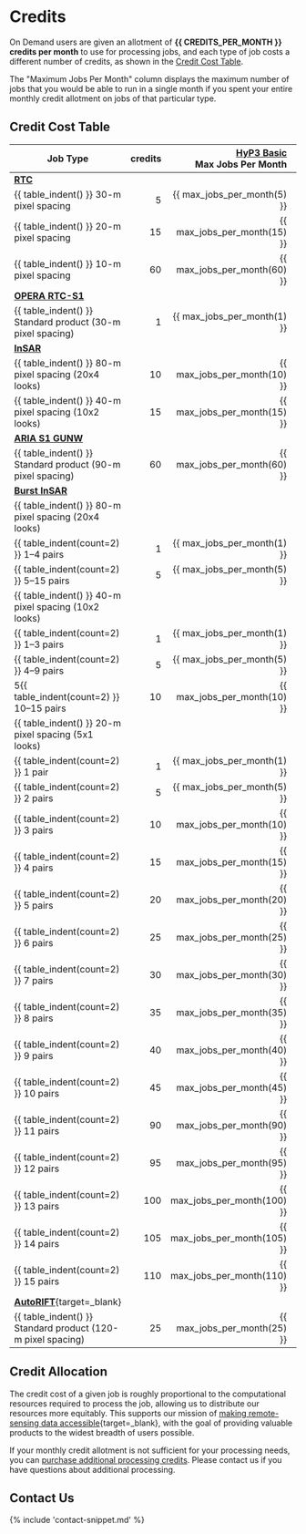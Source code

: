 # Credits

On Demand users are given an allotment of **{{ CREDITS_PER_MONTH }} credits per month** to use for processing jobs,
and each type of job costs a different number of credits, as shown in the [Credit Cost Table](#credit-cost-table).

The "Maximum Jobs Per Month" column displays the maximum number of jobs that you
would be able to run in a single month if you spent your entire monthly credit
allotment on jobs of that particular type.

## Credit Cost Table

| Job Type                                                      | credits | [HyP3 Basic](../about/hyp3_basic.md)<br>Max Jobs Per Month | [HyP3+](../about/hyp3_plus.md)<br>Job Cost |
|---------------------------------------------------------------|--------:|-----------------------------------------------------------:|--------------------------------------------|
| [**RTC**](../guides/rtc_product_guide.md)                     |         |                                                            |                                            |
| {{ table_indent() }} 30-m pixel spacing                       |       5 |                                {{ max_jobs_per_month(5) }} | {{ hyp3_plus_cost(5) }}                    |
| {{ table_indent() }} 20-m pixel spacing                       |      15 |                               {{ max_jobs_per_month(15) }} | {{ hyp3_plus_cost(15) }}                   |
| {{ table_indent() }} 10-m pixel spacing                       |      60 |                               {{ max_jobs_per_month(60) }} | {{ hyp3_plus_cost(60) }}                   |
| [**OPERA RTC-S1**](../guides/opera_rtc_product_guide.md)      |         |                                                            |                                            |
| {{ table_indent() }} Standard product (30-m pixel spacing)    |       1 |                                {{ max_jobs_per_month(1) }} | {{ hyp3_plus_cost(1) }}                    |
| [**InSAR**](../guides/insar_product_guide.md)                 |         |                                                            |                                            |
| {{ table_indent() }} 80-m pixel spacing (20x4 looks)          |      10 |                               {{ max_jobs_per_month(10) }} | {{ hyp3_plus_cost(10) }}                   |
| {{ table_indent() }} 40-m pixel spacing (10x2 looks)          |      15 |                               {{ max_jobs_per_month(15) }} | {{ hyp3_plus_cost(15) }}                   |
| [**ARIA S1 GUNW**](../guides/gunw_product_guide.md)           |         |                                                            |                                            |
| {{ table_indent() }} Standard product (90-m pixel spacing)    |      60 |                               {{ max_jobs_per_month(60) }} | {{ hyp3_plus_cost(60) }}                   |
| [**Burst InSAR**](../guides/burst_insar_product_guide.md)     |         |                                                            |                                            |
| {{ table_indent() }} 80-m pixel spacing (20x4 looks)          |         |                                                            |                                            |
| {{ table_indent(count=2) }} 1–4 pairs                         |       1 |                                {{ max_jobs_per_month(1) }} | {{ hyp3_plus_cost(1) }}                    |
| {{ table_indent(count=2) }} 5–15 pairs                        |       5 |                                {{ max_jobs_per_month(5) }} | {{ hyp3_plus_cost(5) }}                    |
| {{ table_indent() }} 40-m pixel spacing (10x2 looks)          |         |                                                            |                                            |
| {{ table_indent(count=2) }} 1–3 pairs                         |       1 |                                {{ max_jobs_per_month(1) }} | {{ hyp3_plus_cost(1) }}                    |
| {{ table_indent(count=2) }} 4–9 pairs                         |       5 |                                {{ max_jobs_per_month(5) }} |                                            |
| 5{{ table_indent(count=2) }} 10–15 pairs                      |      10 |                               {{ max_jobs_per_month(10) }} | {{ hyp3_plus_cost(10) }}                   |
| {{ table_indent() }} 20-m pixel spacing (5x1 looks)           |         |                                                            |                                            |
| {{ table_indent(count=2) }} 1 pair                            |       1 |                                {{ max_jobs_per_month(1) }} | {{ hyp3_plus_cost(1) }}                    |
| {{ table_indent(count=2) }} 2 pairs                           |       5 |                                {{ max_jobs_per_month(5) }} | {{ hyp3_plus_cost(5) }}                    |
| {{ table_indent(count=2) }} 3 pairs                           |      10 |                               {{ max_jobs_per_month(10) }} | {{ hyp3_plus_cost(10) }}                   |
| {{ table_indent(count=2) }} 4 pairs                           |      15 |                               {{ max_jobs_per_month(15) }} | {{ hyp3_plus_cost(15) }}                   |
| {{ table_indent(count=2) }} 5 pairs                           |      20 |                               {{ max_jobs_per_month(20) }} | {{ hyp3_plus_cost(20) }}                   |
| {{ table_indent(count=2) }} 6 pairs                           |      25 |                               {{ max_jobs_per_month(25) }} | {{ hyp3_plus_cost(25) }}                   |
| {{ table_indent(count=2) }} 7 pairs                           |      30 |                               {{ max_jobs_per_month(30) }} | {{ hyp3_plus_cost(30) }}                   |
| {{ table_indent(count=2) }} 8 pairs                           |      35 |                               {{ max_jobs_per_month(35) }} | {{ hyp3_plus_cost(35) }}                   |
| {{ table_indent(count=2) }} 9 pairs                           |      40 |                               {{ max_jobs_per_month(40) }} | {{ hyp3_plus_cost(40) }}                   |
| {{ table_indent(count=2) }} 10 pairs                          |      45 |                               {{ max_jobs_per_month(45) }} | {{ hyp3_plus_cost(45) }}                   |
| {{ table_indent(count=2) }} 11 pairs                          |      90 |                               {{ max_jobs_per_month(90) }} | {{ hyp3_plus_cost(90) }}                   |
| {{ table_indent(count=2) }} 12 pairs                          |      95 |                               {{ max_jobs_per_month(95) }} | {{ hyp3_plus_cost(95) }}                   |
| {{ table_indent(count=2) }} 13 pairs                          |     100 |                              {{ max_jobs_per_month(100) }} | {{ hyp3_plus_cost(100) }}                  |
| {{ table_indent(count=2) }} 14 pairs                          |     105 |                              {{ max_jobs_per_month(105) }} | {{ hyp3_plus_cost(105) }}                  |
| {{ table_indent(count=2) }} 15 pairs                          |     110 |                              {{ max_jobs_per_month(110) }} | {{ hyp3_plus_cost(110) }}                  |
| [**AutoRIFT**](https://its-live.jpl.nasa.gov/){target=_blank} |         |                                                            |                                            |
| {{ table_indent() }} Standard product (120-m pixel spacing)   |      25 |                               {{ max_jobs_per_month(25) }} | {{ hyp3_plus_cost(25) }}                   |

## Credit Allocation

The credit cost of a given job is roughly proportional to the computational resources required to process the job,
allowing us to distribute our resources more equitably.
This supports our mission of
[making remote-sensing data accessible](https://asf.alaska.edu/about-asf/ 'asf.alaska.edu/about-asf' ){target=_blank},
with the goal of providing valuable products to the widest breadth of users possible.

If your monthly credit allotment is not sufficient for your processing needs, you can
[purchase additional processing credits](../about/hyp3_plus.md).
Please contact us if you have questions about additional processing.

## Contact Us

{% include 'contact-snippet.md' %}
